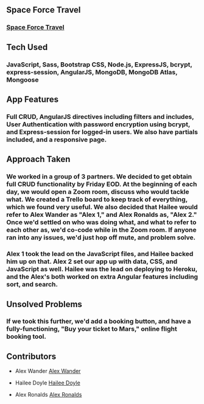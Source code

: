 
## Space Force Travel
### [Space Force Travel](https://spaceforce.herokuapp.com/)

## Tech Used
### JavaScript, Sass, Bootstrap CSS, Node.js, ExpressJS, bcrypt, express-session, AngularJS, MongoDB, MongoDB Atlas, Mongoose

## App Features
### Full CRUD, AngularJS directives including filters and includes, User Authentication with password encryption using bcrypt, and Express-session for logged-in users. We also have partials included, and a responsive page.

## Approach Taken
### We worked in a group of 3 partners. We decided to get obtain full CRUD functionality by Friday EOD. At the beginning of each day, we would open a Zoom room, discuss who would tackle what. We created a Trello board to keep track of everything, which we found very useful. We also decided that Hailee would refer to Alex Wander as "Alex 1," and Alex Ronalds as, "Alex 2." Once we'd settled on who was doing what, and what to refer to each other as, we'd co-code while in the Zoom room. If anyone ran into any issues, we'd just hop off mute, and problem solve.  
### Alex 1 took the lead on the JavaScript files, and Hailee backed him up on that. Alex 2 set our app up with data, CSS, and JavaScript as well. Hailee was the lead on deploying to Heroku, and the Alex's both worked on extra Angular features including sort, and search.

## Unsolved Problems
### If we took this further, we'd add a booking button, and have a fully-functioning, "Buy your ticket to Mars," online flight booking tool.

## Contributors

- Alex Wander [Alex Wander](https://github.com/acwander)

- Hailee Doyle [Hailee Doyle](https://github.com/haileedoyle)

- Alex Ronalds [Alex Ronalds](https://github.com/expatbrat)
